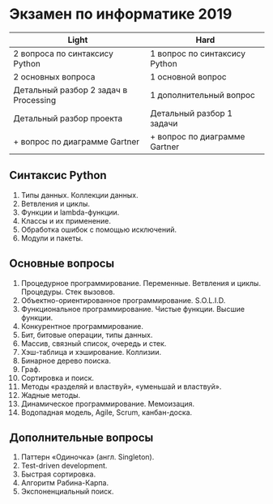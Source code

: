 # Экзамен по информатике 2019


| Light                                   | Hard                          | 
| --------------------------------------- |-------------------------------| 
| 2 вопроса по синтаксису Python          | 1 вопрос по синтаксису Python | 
| 2 основных вопроса                      | 1 основной вопрос             | 
| Детальный разбор 2 задач в Processing   | 1 дополнительный вопрос       | 
| Детальный разбор проекта                | Детальный разбор 1 задачи     | 
| + вопрос по диаграмме Gartner           | + вопрос по диаграмме Gartner | 

## Синтаксис Python

1. Типы данных. Коллекции данных.
2. Ветвления и циклы.
3. Функции и lambda-функции.
4. Классы и их применение.
5. Обработка ошибок с помощью исключений.
6. Модули и пакеты.

## Основные вопросы

1. Процедурное программирование. Переменные. Ветвления и циклы. Процедуры. Стек вызовов.
2. Объектно-ориентированное программирование. S.O.L.I.D.
3. Функциональное программирование. Чистые функции. Высшие функции.
4. Конкурентное программирование.
5. Бит, битовые операции, типы данных.
6. Массив, связный список, очередь и стек.
7. Хэш-таблица и хэширование. Коллизии.
8. Бинарное дерево поиска.
9. Граф.
10. Сортировка и поиск.
11. Методы «разделяй и властвуй», «уменьшай и властвуй».
12. Жадные методы.
13. Динамическое программирование. Мемоизация.
14. Водопадная модель, Agile, Scrum, канбан-доска.

## Дополнительные вопросы
1. Паттерн «Одиночка» (англ. Singleton). 
2. Test-driven development.
3. Быстрая сортировка.
4. Алгоритм Рабина-Карпа.
5. Экспоненциальный поиск.
